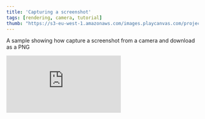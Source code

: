 ```yaml
---
title: 'Capturing a screenshot'
tags: [rendering, camera, tutorial]
thumb: "https://s3-eu-west-1.amazonaws.com/images.playcanvas.com/projects/12/438437/35C2AB-image-75.jpg"
---
```


A sample showing how capture a screenshot from a camera and download as a PNG

<div className="iframe-container">
    <iframe src="https://playcanv.as/p/Qlf6YvOV/" title="Capturing a screenshot" webkitallowfullscreen="true" mozallowfullscreen="true" allow="autoplay" allowfullscreen="true" allowvr="" scrolling="no" frameborder="0"/>
</div>
